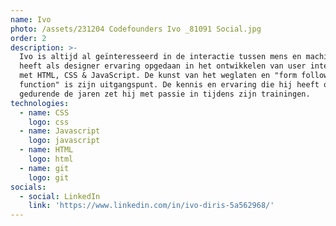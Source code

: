 ```yaml
---
name: Ivo
photo: /assets/231204 Codefounders Ivo _81091 Social.jpg
order: 2
description: >-
  Ivo is altijd al geïnteresseerd in de interactie tussen mens en machine. Hij
  heeft als designer ervaring opgedaan in het ontwikkelen van user interfaces
  met HTML, CSS & JavaScript. De kunst van het weglaten en "form follows
  function" is zijn uitgangspunt. De kennis en ervaring die hij heeft opgedaan
  gedurende de jaren zet hij met passie in tijdens zijn trainingen.
technologies:
  - name: CSS
    logo: css
  - name: Javascript
    logo: javascript
  - name: HTML
    logo: html
  - name: git
    logo: git
socials:
  - social: LinkedIn
    link: 'https://www.linkedin.com/in/ivo-diris-5a562968/'
---
```













